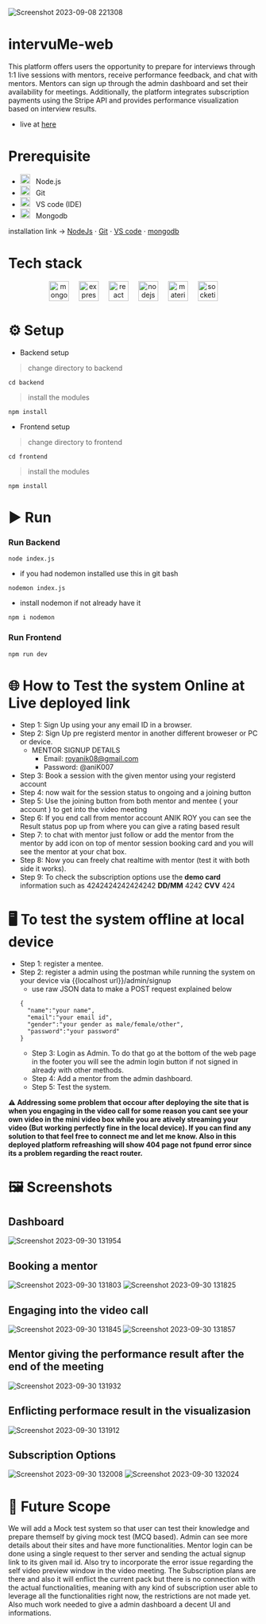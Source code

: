 ![Screenshot 2023-09-08 221308](https://github.com/akshayxemo/intervuMe-web/assets/83893825/16733d29-ce7e-4cbd-8141-891ac82d538f)

# intervuMe-web
This platform offers users the opportunity to prepare for interviews through 1:1 live sessions with mentors, receive performance feedback, and chat with mentors. Mentors can sign up through the admin dashboard and set their availability for meetings. Additionally, the platform integrates subscription payments using the Stripe API and provides performance visualization based on interview results.
- live at [here](https://intervu-me.onrender.com/)
  
# Prerequisite
- <img src="https://cdn.simpleicons.org/nodedotjs/339933" height="20" alt="nodejs logo"  /> &nbsp; Node.js
- <img src="https://cdn.jsdelivr.net/gh/devicons/devicon/icons/git/git-original.svg" height="20" alt="git logo"  /> &nbsp; Git
- <img src="https://cdn.jsdelivr.net/gh/devicons/devicon/icons/vscode/vscode-original.svg" height="20" alt="vscode logo"  /> &nbsp; VS code (IDE)
- <img src="https://cdn.simpleicons.org/mongodb/47A248" height="20" alt="mongodb logo"  /> &nbsp; Mongodb

installation link -> [NodeJs](https://nodejs.org/en) ⋅ [Git](https://git-scm.com/downloads) ⋅ [VS code](https://code.visualstudio.com/download) ⋅ [mongodb](https://www.mongodb.com/try/download/community)

# Tech stack
<div align="center">
  <img src="https://skillicons.dev/icons?i=mongodb" height="40" alt="mongodb logo"  />
  <img width="12" />
  
  <img src="https://skillicons.dev/icons?i=express" height="40" alt="express logo"  />
  <img width="12" />

  <img src="https://cdn.jsdelivr.net/gh/devicons/devicon/icons/react/react-original.svg" height="40" alt="react logo"  />
  <img width="12" />
  
  <img src="https://cdn.simpleicons.org/nodedotjs/339933" height="40" alt="nodejs logo"  />
  <img width="12" />
  
  <img src="https://cdn.jsdelivr.net/gh/devicons/devicon/icons/materialui/materialui-original.svg" height="40" alt="materialui logo"  />
  <img width="12" />
  
  <img src="https://img.shields.io/badge/Socket.io-010101?logo=socketdotio&logoColor=white&style=for-the-badge" height="40" alt="socketio logo"  />
</div>
  
# ⚙️ Setup
- Backend setup
> change directory to backend
```
cd backend
```
> install the modules
```
npm install
```
- Frontend setup
> change directory to frontend
```
cd frontend
```
> install the modules
```
npm install
```
# ▶️ Run
### Run Backend
```
node index.js
```
- if you had nodemon installed use this in git bash
```
nodemon index.js
```

- install nodemon if not already have it
```
npm i nodemon
```
### Run Frontend
```
npm run dev
```

# 🌐 How to Test the system Online at Live deployed link

- Step 1: Sign Up using your any email ID in a browser.
- Step 2: Sign Up pre registerd mentor in another different broweser or PC or device.
  - MENTOR SIGNUP DETAILS
    - Email: royanik08@gmail.com
    - Password: @aniK007
- Step 3: Book a session with the given mentor using your registerd account
- Step 4: now wait for the session status to ongoing and a joining button
- Step 5: Use the joining button from both mentor and mentee ( your account ) to get into the video meeting
- Step 6: If you end call from mentor account ANIK ROY you can see the Result status pop up from where you can give a rating based result
- Step 7: to chat with mentor just follow or add the mentor from the mentor by add icon on top of mentor session booking card and you will see the mentor at your chat box.
- Step 8: Now you can freely chat realtime with mentor (test it with both side it works).
- Step 9: To check the subscription options use the **demo card** information such as 4242424242424242 **DD/MM** 4242 **CVV** 424

# 🖥️ To test the system offline at local device
- Step 1: register a mentee.
- Step 2: register a admin using the postman while running the system on your device via {{localhost url}}/admin/signup
  - use raw JSON data to make a POST request explained below
  ```
  {
    "name":"your name",
    "email":"your email id",
    "gender":"your gender as male/female/other",
    "password":"your password"
  }
  ```
  - Step 3: Login as Admin. To do that go at the bottom of the web page in the footer you will see the admin login button if not signed in already with other methods.
  - Step 4: Add a mentor from the admin dashboard.
  - Step 5: Test the system.

**⚠️ Addressing some problem that occour after deploying the site that is when you engaging in the video call for some reason you cant see your own video in the mini video box while you are atively streaming your video (But working perfectly fine in the local device). If you can find any solution to that feel free to connect me and let me know. Also in this deployed platform refreashing will show 404 page not fpund error since its a problem regarding the react router.**

# 🖼️ Screenshots
## Dashboard
  ![Screenshot 2023-09-30 131954](https://github.com/akshayxemo/intervuMe-web/assets/83893825/341932fa-2501-4729-a547-624c7d77cb20)
  
## Booking a mentor
  ![Screenshot 2023-09-30 131803](https://github.com/akshayxemo/intervuMe-web/assets/83893825/f9874ba5-53c1-4370-8e73-52c906875c7d)
  ![Screenshot 2023-09-30 131825](https://github.com/akshayxemo/intervuMe-web/assets/83893825/7bed3d19-d3f0-45b4-9836-3f9be60576be)
  
## Engaging into the video call
  ![Screenshot 2023-09-30 131845](https://github.com/akshayxemo/intervuMe-web/assets/83893825/ee7bfd5d-e4bc-436e-bb58-a8d3489ae576)
  ![Screenshot 2023-09-30 131857](https://github.com/akshayxemo/intervuMe-web/assets/83893825/fbd64a68-190b-495c-b898-cf582299b483)

## Mentor giving the performance result after the end of the meeting
  ![Screenshot 2023-09-30 131932](https://github.com/akshayxemo/intervuMe-web/assets/83893825/c07e8468-a86a-4b4d-bdbb-a2a1e38ed8cc)

## Enflicting performace result in the visualizasion
  ![Screenshot 2023-09-30 131912](https://github.com/akshayxemo/intervuMe-web/assets/83893825/6803f03f-3eed-43a5-9e3b-43a99cfed270)

## Subscription Options
  ![Screenshot 2023-09-30 132008](https://github.com/akshayxemo/intervuMe-web/assets/83893825/608b4e33-fd51-4e7a-b9eb-54bee339d97e)
  ![Screenshot 2023-09-30 132024](https://github.com/akshayxemo/intervuMe-web/assets/83893825/b59a0207-ddf7-4aca-957f-371610873d0d)

# 📌 Future Scope
We will add a Mock test system so that user can test their knowledge and prepare themself by giving mock test (MCQ based). Admin can see more details about their sites and have more functionalities. Mentor login can be done using a single request to ther server and sending the actual signup link to its given mail id. Also try to incorporate the error issue regarding the self video preview window in the video meeting. The Subscription plans are there and also it will enflict the current pack but there is no connection with the actual functionalities, meaning with any kind of subscription user able to leverage all the functionalities right now, the restrictions are not made yet. Also much work needed to give a admin dashboard a decent UI and informations.
